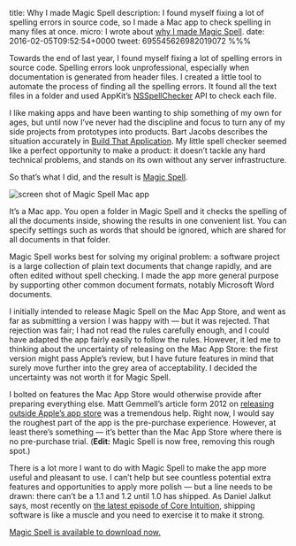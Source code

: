 title: Why I made Magic Spell
description: I found myself fixing a lot of spelling errors in source code, so I made a Mac app to check spelling in many files at once.
micro: I wrote about [why I made Magic Spell]().
date: 2016-02-05T09:52:54+0000
tweet: 695545626982019072
%%%

Towards the end of last year, I found myself fixing a lot of spelling errors in source code. Spelling errors look unprofessional, especially when documentation is generated from header files. I created a little tool to automate the process of finding all the spelling errors. It found all the text files in a folder and used AppKit’s [NSSpellChecker][NSSC] API to check each file.

I like making apps and have been wanting to ship something of my own for ages, but until now I’ve never had the discipline and focus to turn any of my side projects from prototypes into products. Bart Jacobs describes the situation accurately in [Build That Application][BJ]. My little spell checker seemed like a perfect opportunity to make a product: it doesn’t tackle any hard technical problems, and stands on its own without any server infrastructure.

So that’s what I did, and the result is [Magic Spell][MS].

![screen shot of Magic Spell Mac app](/magicspell/screen-shot.png)

It’s a Mac app. You open a folder in Magic Spell and it checks the spelling of all the documents inside, showing the results in one convenient list. You can specify settings such as words that should be ignored, which are shared for all documents in that folder.

Magic Spell works best for solving my original problem: a software project is a large collection of plain text documents that change rapidly, and are often edited without spell checking. I made the app more general purpose by supporting other common document formats, notably Microsoft Word documents.

I initially intended to release Magic Spell on the Mac App Store, and went as far as submitting a version I was happy with — but it was rejected. That rejection was fair; I had not read the rules carefully enough, and I could have adapted the app fairly easily to follow the rules. However, it led me to thinking about the uncertainty of releasing on the Mac App Store: the first version might pass Apple’s review, but I have future features in mind that surely move further into the grey area of acceptability. I decided the uncertainty was not worth it for Magic Spell.

I bolted on features the Mac App Store would otherwise provide after preparing everything else. Matt Gemmell’s article form 2012 on [releasing outside Apple’s app store][MG] was a tremendous help. Right now, I would say the roughest part of the app is the pre-purchase experience. However, at least there’s something — it’s better than the Mac App Store where there is no pre-purchase trial. (**Edit:** Magic Spell is now free, removing this rough spot.)

There is a lot more I want to do with Magic Spell to make the app more useful and pleasant to use. I can’t help but see countless potential extra features and opportunities to apply more polish — but a line needs to be drawn: there can’t be a 1.1 and 1.2 until 1.0 has shipped. As Daniel Jalkut says, most recently on [the latest episode of Core Intuition][CI], shipping software is like a muscle and you need to exercise it to make it strong.

[Magic Spell is available to download now.][MS]

[MS]: http://douglashill.co/magicspell/

[NSSC]: https://developer.apple.com/library/mac/documentation/Cocoa/Reference/ApplicationKit/Classes/NSSpellChecker_Class/index.html

[CI]: http://www.coreint.org/2016/01/episode-217-surely-i-can-get-this-done/

[MG]: http://mattgemmell.com/releasing-outside-the-app-store/

[BJ]: http://bartjacobs.com/build-that-application/
